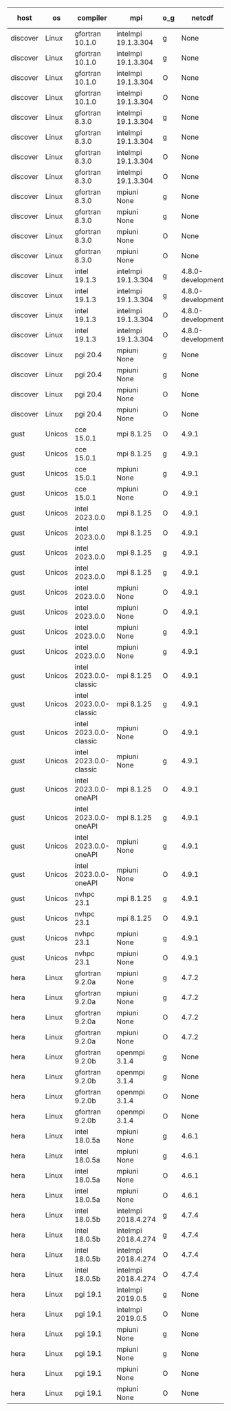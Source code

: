 

| host     | os       | compiler                              | mpi                      | o_g        | netcdf        | build       | u_pass          | u_fail          | s_pass            | s_fail            | e_pass             | e_fail             | nuopc_pass       | nuopc_fail       | artifacts link          |
|----------|----------|---------------------------------------|--------------------------|------------|---------------|-------------|-----------------|-----------------|-------------------|-------------------|--------------------|--------------------|------------------|------------------|-------------------------|
| discover | Linux | gfortran 10.1.0 | intelmpi 19.1.3.304  | g | None  | PASS | 13909 | 15 | 49 | 0 | 81 | 0 | 52 | 0 | <a href="https://github.com/esmf-org/esmf-test-artifacts/tree/29d037e58297333d8ce10b2e54efadacdb0a9889/feature_hconfig/gfortran/10.1.0/g/intelmpi/19.1.3.304" target="_blank">29d037e</a> | 
| discover | Linux | gfortran 10.1.0 | intelmpi 19.1.3.304  | g | None  | PASS | 13909 | 15 | 49 | 0 | 81 | 0 | 52 | 0 | <a href="https://github.com/esmf-org/esmf-test-artifacts/tree/60a9d80a52e65068a40ada229ab0eb0b563058de/feature_hconfig/gfortran/10.1.0/g/intelmpi/19.1.3.304" target="_blank">60a9d80</a> | 
| discover | Linux | gfortran 10.1.0 | intelmpi 19.1.3.304  | O | None  | PASS | 13909 | 15 | 49 | 0 | 81 | 0 | 52 | 0 | <a href="https://github.com/esmf-org/esmf-test-artifacts/tree/8537abb1e9bd560d6d51cde2209a9dc251ab570d/feature_hconfig/gfortran/10.1.0/O/intelmpi/19.1.3.304" target="_blank">8537abb</a> | 
| discover | Linux | gfortran 10.1.0 | intelmpi 19.1.3.304  | O | None  | PASS | 13909 | 15 | 49 | 0 | 81 | 0 | 52 | 0 | <a href="https://github.com/esmf-org/esmf-test-artifacts/tree/271838284689e444a549bb2cacea609206a3703a/feature_hconfig/gfortran/10.1.0/O/intelmpi/19.1.3.304" target="_blank">2718382</a> | 
| discover | Linux | gfortran 8.3.0 | intelmpi 19.1.3.304  | g | None  | PASS | 13909 | 15 | 49 | 0 | 81 | 0 | 52 | 0 | <a href="https://github.com/esmf-org/esmf-test-artifacts/tree/3781b7b3dc53643d8e2c9897a4fed7836de21c5f/feature_hconfig/gfortran/8.3.0/g/intelmpi/19.1.3.304" target="_blank">3781b7b</a> | 
| discover | Linux | gfortran 8.3.0 | intelmpi 19.1.3.304  | g | None  | PASS | 13909 | 15 | 49 | 0 | 81 | 0 | 52 | 0 | <a href="https://github.com/esmf-org/esmf-test-artifacts/tree/a61696476c67447baae745adc4bd6d34ae8f5e08/feature_hconfig/gfortran/8.3.0/g/intelmpi/19.1.3.304" target="_blank">a616964</a> | 
| discover | Linux | gfortran 8.3.0 | intelmpi 19.1.3.304  | O | None  | PASS | 13909 | 15 | 49 | 0 | 81 | 0 | 52 | 0 | <a href="https://github.com/esmf-org/esmf-test-artifacts/tree/74d4d47c2fbc877b1bd2459b565237aae25e5c39/feature_hconfig/gfortran/8.3.0/O/intelmpi/19.1.3.304" target="_blank">74d4d47</a> | 
| discover | Linux | gfortran 8.3.0 | intelmpi 19.1.3.304  | O | None  | PASS | 13909 | 15 | 49 | 0 | 81 | 0 | 52 | 0 | <a href="https://github.com/esmf-org/esmf-test-artifacts/tree/7cc1d303e3a8d5f81414975318f8b175547d0d3a/feature_hconfig/gfortran/8.3.0/O/intelmpi/19.1.3.304" target="_blank">7cc1d30</a> | 
| discover | Linux | gfortran 8.3.0 | mpiuni None  | g | None  | PASS | 12344 | 0 | 8 | 0 | 44 | 0 | None | None | <a href="https://github.com/esmf-org/esmf-test-artifacts/tree/6fcf62635c836b6490a8762f665ade22a0bb1998/feature_hconfig/gfortran/8.3.0/g/mpiuni/None" target="_blank">6fcf626</a> | 
| discover | Linux | gfortran 8.3.0 | mpiuni None  | g | None  | PASS | 12344 | 0 | 8 | 0 | 44 | 0 | None | None | <a href="https://github.com/esmf-org/esmf-test-artifacts/tree/7cca625f1d11c7d85ff5c92208643bf5ef56d543/feature_hconfig/gfortran/8.3.0/g/mpiuni/None" target="_blank">7cca625</a> | 
| discover | Linux | gfortran 8.3.0 | mpiuni None  | O | None  | PASS | 12344 | 0 | 8 | 0 | 44 | 0 | None | None | <a href="https://github.com/esmf-org/esmf-test-artifacts/tree/b979ed5cc2cdb5a15e7cd0c66fdafc88205f2ed1/feature_hconfig/gfortran/8.3.0/O/mpiuni/None" target="_blank">b979ed5</a> | 
| discover | Linux | gfortran 8.3.0 | mpiuni None  | O | None  | PASS | 12344 | 0 | 8 | 0 | 44 | 0 | None | None | <a href="https://github.com/esmf-org/esmf-test-artifacts/tree/3e182cbf63520f09b900a0ddb4794e0535e51fe7/feature_hconfig/gfortran/8.3.0/O/mpiuni/None" target="_blank">3e182cb</a> | 
| discover | Linux | intel 19.1.3 | intelmpi 19.1.3.304  | g | 4.8.0-development  | PASS | 13924 | 0 | 49 | 0 | 81 | 0 | 52 | 0 | <a href="https://github.com/esmf-org/esmf-test-artifacts/tree/ad45df8f77f1bd21e934ad30b5f858329998dea9/feature_hconfig/intel/19.1.3/g/intelmpi/19.1.3.304" target="_blank">ad45df8</a> | 
| discover | Linux | intel 19.1.3 | intelmpi 19.1.3.304  | g | 4.8.0-development  | PASS | 13924 | 0 | 49 | 0 | 81 | 0 | 52 | 0 | <a href="https://github.com/esmf-org/esmf-test-artifacts/tree/b065761a667ad68a304b7897635746fdc92cac26/feature_hconfig/intel/19.1.3/g/intelmpi/19.1.3.304" target="_blank">b065761</a> | 
| discover | Linux | intel 19.1.3 | intelmpi 19.1.3.304  | O | 4.8.0-development  | PASS | 13924 | 0 | 49 | 0 | 81 | 0 | 52 | 0 | <a href="https://github.com/esmf-org/esmf-test-artifacts/tree/aa9b4bb856121292e549c05c655da9260c92a145/feature_hconfig/intel/19.1.3/O/intelmpi/19.1.3.304" target="_blank">aa9b4bb</a> | 
| discover | Linux | intel 19.1.3 | intelmpi 19.1.3.304  | O | 4.8.0-development  | PASS | 13924 | 0 | 49 | 0 | 81 | 0 | 52 | 0 | <a href="https://github.com/esmf-org/esmf-test-artifacts/tree/1c5bd9cb6a2a3eaf26da369b5d133d2462e2928d/feature_hconfig/intel/19.1.3/O/intelmpi/19.1.3.304" target="_blank">1c5bd9c</a> | 
| discover | Linux | pgi 20.4 | mpiuni None  | g | None  | PASS | 0 | 7466 | 0 | 8 | 0 | 44 | None | None | <a href="https://github.com/esmf-org/esmf-test-artifacts/tree/15d33e60531b773583b7272aa08039ca96ed1a21/feature_hconfig/pgi/20.4/g/mpiuni/None" target="_blank">15d33e6</a> | 
| discover | Linux | pgi 20.4 | mpiuni None  | g | None  | PASS | 11719 | 625 | 4 | 4 | 41 | 3 | None | None | <a href="https://github.com/esmf-org/esmf-test-artifacts/tree/712d1990f2403a9632bd234a4f443c7606691f6d/feature_hconfig/pgi/20.4/g/mpiuni/None" target="_blank">712d199</a> | 
| discover | Linux | pgi 20.4 | mpiuni None  | O | None  | PASS | 11719 | 625 | 6 | 2 | 41 | 3 | None | None | <a href="https://github.com/esmf-org/esmf-test-artifacts/tree/b2ecc45bbc632ea369e12e36f6f626d2660aafdc/feature_hconfig/pgi/20.4/O/mpiuni/None" target="_blank">b2ecc45</a> | 
| discover | Linux | pgi 20.4 | mpiuni None  | O | None  | PASS | 11719 | 625 | 6 | 2 | 41 | 3 | None | None | <a href="https://github.com/esmf-org/esmf-test-artifacts/tree/0f0ebcd0becd8b26c074e5a6ba4d52f39f23af71/feature_hconfig/pgi/20.4/O/mpiuni/None" target="_blank">0f0ebcd</a> | 
| gust | Unicos | cce 15.0.1 | mpi 8.1.25  | O | 4.9.1  | PASS | 13845 | 79 | 49 | 0 | 81 | 0 | 51 | 1 | <a href="https://github.com/esmf-org/esmf-test-artifacts/tree/bfbb958bfc02dc36824547fa9adcb55283861b45/feature_hconfig/cce/15.0.1/O/mpi/8.1.25" target="_blank">bfbb958</a> | 
| gust | Unicos | cce 15.0.1 | mpi 8.1.25  | g | 4.9.1  | PASS | 13848 | 76 | 49 | 0 | 81 | 0 | 51 | 1 | <a href="https://github.com/esmf-org/esmf-test-artifacts/tree/e3883d830e50b60100e2880699e5727966cfcf10/feature_hconfig/cce/15.0.1/g/mpi/8.1.25" target="_blank">e3883d8</a> | 
| gust | Unicos | cce 15.0.1 | mpiuni None  | g | 4.9.1  | PASS | 12260 | 84 | 8 | 0 | 44 | 0 | None | None | <a href="https://github.com/esmf-org/esmf-test-artifacts/tree/d214cac1b12c5c3f64f2ab0678dd5331b5223672/feature_hconfig/cce/15.0.1/g/mpiuni/None" target="_blank">d214cac</a> | 
| gust | Unicos | cce 15.0.1 | mpiuni None  | O | 4.9.1  | PASS | 12259 | 85 | 8 | 0 | 44 | 0 | None | None | <a href="https://github.com/esmf-org/esmf-test-artifacts/tree/f1c5d493535fb70d0917a6344533026f8d3ef99f/feature_hconfig/cce/15.0.1/O/mpiuni/None" target="_blank">f1c5d49</a> | 
| gust | Unicos | intel 2023.0.0 | mpi 8.1.25  | O | 4.9.1  | PASS | 13924 | 0 | 49 | 0 | 81 | 0 | 52 | 0 | <a href="https://github.com/esmf-org/esmf-test-artifacts/tree/6ffcb45f283402b1ff80f7d3a5a14a919b8ecadf/feature_hconfig/intel/2023.0.0/O/mpi/8.1.25" target="_blank">6ffcb45</a> | 
| gust | Unicos | intel 2023.0.0 | mpi 8.1.25  | O | 4.9.1  | PASS | None | None | None | None | None | None | None | None | <a href="https://github.com/esmf-org/esmf-test-artifacts/tree/7d36ad4977698b862d4f503aba20f110b974f966/feature_hconfig/intel/2023.0.0/O/mpi/8.1.25" target="_blank">7d36ad4</a> | 
| gust | Unicos | intel 2023.0.0 | mpi 8.1.25  | g | 4.9.1  | PASS | 13924 | 0 | 49 | 0 | 81 | 0 | 52 | 0 | <a href="https://github.com/esmf-org/esmf-test-artifacts/tree/3fb30ffdd9a7213133f950e4ade82de4e06e7345/feature_hconfig/intel/2023.0.0/g/mpi/8.1.25" target="_blank">3fb30ff</a> | 
| gust | Unicos | intel 2023.0.0 | mpi 8.1.25  | g | 4.9.1  | PASS | None | None | None | None | None | None | None | None | <a href="https://github.com/esmf-org/esmf-test-artifacts/tree/1d2ec05f3fe533e4783e3456f1017e16ac43ccd2/feature_hconfig/intel/2023.0.0/g/mpi/8.1.25" target="_blank">1d2ec05</a> | 
| gust | Unicos | intel 2023.0.0 | mpiuni None  | O | 4.9.1  | PASS | 12344 | 0 | 8 | 0 | 44 | 0 | None | None | <a href="https://github.com/esmf-org/esmf-test-artifacts/tree/e1ddc4441d084816c1d7f6352a677599b71dc60a/feature_hconfig/intel/2023.0.0/O/mpiuni/None" target="_blank">e1ddc44</a> | 
| gust | Unicos | intel 2023.0.0 | mpiuni None  | O | 4.9.1  | PASS | None | None | None | None | None | None | None | None | <a href="https://github.com/esmf-org/esmf-test-artifacts/tree/f4d73c1868b530a1f69a895383068be7eaecb489/feature_hconfig/intel/2023.0.0/O/mpiuni/None" target="_blank">f4d73c1</a> | 
| gust | Unicos | intel 2023.0.0 | mpiuni None  | g | 4.9.1  | PASS | 12344 | 0 | 8 | 0 | 44 | 0 | None | None | <a href="https://github.com/esmf-org/esmf-test-artifacts/tree/a1b00ece5878617adcff455524a8afcb8d0419a4/feature_hconfig/intel/2023.0.0/g/mpiuni/None" target="_blank">a1b00ec</a> | 
| gust | Unicos | intel 2023.0.0 | mpiuni None  | g | 4.9.1  | PASS | None | None | None | None | None | None | None | None | <a href="https://github.com/esmf-org/esmf-test-artifacts/tree/08f3c8047fe4cc4ae804290a7776e333a607bea6/feature_hconfig/intel/2023.0.0/g/mpiuni/None" target="_blank">08f3c80</a> | 
| gust | Unicos | intel 2023.0.0-classic | mpi 8.1.25  | O | 4.9.1  | PASS | 13924 | 0 | 49 | 0 | 81 | 0 | 52 | 0 | <a href="https://github.com/esmf-org/esmf-test-artifacts/tree/7b125e61f3990387ddfff689848c2d3cfaa3612e/feature_hconfig/intel/2023.0.0-classic/O/mpi/8.1.25" target="_blank">7b125e6</a> | 
| gust | Unicos | intel 2023.0.0-classic | mpi 8.1.25  | g | 4.9.1  | PASS | 13924 | 0 | 49 | 0 | 81 | 0 | 52 | 0 | <a href="https://github.com/esmf-org/esmf-test-artifacts/tree/712964595389a9bdeba6ad5dfbf2c5d84e3a0a53/feature_hconfig/intel/2023.0.0-classic/g/mpi/8.1.25" target="_blank">7129645</a> | 
| gust | Unicos | intel 2023.0.0-classic | mpiuni None  | O | 4.9.1  | PASS | 12344 | 0 | 8 | 0 | 44 | 0 | None | None | <a href="https://github.com/esmf-org/esmf-test-artifacts/tree/fb992954834a21db6892542b524b8d05013a00f3/feature_hconfig/intel/2023.0.0-classic/O/mpiuni/None" target="_blank">fb99295</a> | 
| gust | Unicos | intel 2023.0.0-classic | mpiuni None  | g | 4.9.1  | PASS | 12344 | 0 | 8 | 0 | 44 | 0 | None | None | <a href="https://github.com/esmf-org/esmf-test-artifacts/tree/5f2ef712627914ba6dfebf7d10d40b3f6ad977f8/feature_hconfig/intel/2023.0.0-classic/g/mpiuni/None" target="_blank">5f2ef71</a> | 
| gust | Unicos | intel 2023.0.0-oneAPI | mpi 8.1.25  | O | 4.9.1  | PASS | 13924 | 0 | 48 | 1 | 81 | 0 | 40 | 12 | <a href="https://github.com/esmf-org/esmf-test-artifacts/tree/370d3b37bcb5e11533ca18197236542214a7d179/feature_hconfig/intel/2023.0.0-oneAPI/O/mpi/8.1.25" target="_blank">370d3b3</a> | 
| gust | Unicos | intel 2023.0.0-oneAPI | mpi 8.1.25  | g | 4.9.1  | PASS | 13924 | 0 | 49 | 0 | 81 | 0 | 40 | 12 | <a href="https://github.com/esmf-org/esmf-test-artifacts/tree/3dba7250046695a116cc1e7ebe8c61210eb192dc/feature_hconfig/intel/2023.0.0-oneAPI/g/mpi/8.1.25" target="_blank">3dba725</a> | 
| gust | Unicos | intel 2023.0.0-oneAPI | mpiuni None  | g | 4.9.1  | PASS | 12344 | 0 | 8 | 0 | 44 | 0 | None | None | <a href="https://github.com/esmf-org/esmf-test-artifacts/tree/aa9c8bb24cedc4cc3e94c2f974963f3ffdaf2ca2/feature_hconfig/intel/2023.0.0-oneAPI/g/mpiuni/None" target="_blank">aa9c8bb</a> | 
| gust | Unicos | intel 2023.0.0-oneAPI | mpiuni None  | O | 4.9.1  | PASS | 12344 | 0 | 8 | 0 | 44 | 0 | None | None | <a href="https://github.com/esmf-org/esmf-test-artifacts/tree/bb20f29d290d80c225a9d1ec2627c4e1359a09ec/feature_hconfig/intel/2023.0.0-oneAPI/O/mpiuni/None" target="_blank">bb20f29</a> | 
| gust | Unicos | nvhpc 23.1 | mpi 8.1.25  | g | 4.9.1  | PASS | 13029 | 895 | 35 | 14 | 67 | 14 | 10 | 42 | <a href="https://github.com/esmf-org/esmf-test-artifacts/tree/30d5830d7593452562e30ef0840985512c955fca/feature_hconfig/nvhpc/23.1/g/mpi/8.1.25" target="_blank">30d5830</a> | 
| gust | Unicos | nvhpc 23.1 | mpi 8.1.25  | O | 4.9.1  | PASS | 13921 | 3 | 49 | 0 | 81 | 0 | 45 | 7 | <a href="https://github.com/esmf-org/esmf-test-artifacts/tree/5aa24a00c3947e3163913bf89f8de2269a367507/feature_hconfig/nvhpc/23.1/O/mpi/8.1.25" target="_blank">5aa24a0</a> | 
| gust | Unicos | nvhpc 23.1 | mpiuni None  | g | 4.9.1  | PASS | 11707 | 637 | 4 | 4 | 41 | 3 | None | None | <a href="https://github.com/esmf-org/esmf-test-artifacts/tree/7b6525d6fa569def93f6b69e32cac9fd58b9c959/feature_hconfig/nvhpc/23.1/g/mpiuni/None" target="_blank">7b6525d</a> | 
| gust | Unicos | nvhpc 23.1 | mpiuni None  | O | 4.9.1  | PASS | 12342 | 2 | 8 | 0 | 44 | 0 | None | None | <a href="https://github.com/esmf-org/esmf-test-artifacts/tree/95722e00cc7eca81a88a566fc432232d80fd3b3f/feature_hconfig/nvhpc/23.1/O/mpiuni/None" target="_blank">95722e0</a> | 
| hera | Linux | gfortran 9.2.0a | mpiuni None  | g | 4.7.2  | PASS | 12344 | 0 | 8 | 0 | 44 | 0 | None | None | <a href="https://github.com/esmf-org/esmf-test-artifacts/tree/62fdc4a7c52e5dc1dd99bf00dec92c1b959c70b4/feature_hconfig/gfortran/9.2.0a/g/mpiuni/None" target="_blank">62fdc4a</a> | 
| hera | Linux | gfortran 9.2.0a | mpiuni None  | g | 4.7.2  | PASS | 12344 | 0 | 8 | 0 | 44 | 0 | None | None | <a href="https://github.com/esmf-org/esmf-test-artifacts/tree/3bab819b557574745924a35732b5122b3988c51f/feature_hconfig/gfortran/9.2.0a/g/mpiuni/None" target="_blank">3bab819</a> | 
| hera | Linux | gfortran 9.2.0a | mpiuni None  | O | 4.7.2  | PASS | 12344 | 0 | 8 | 0 | 44 | 0 | None | None | <a href="https://github.com/esmf-org/esmf-test-artifacts/tree/a324f8fa077ea81aadd77055a23074636762cc6a/feature_hconfig/gfortran/9.2.0a/O/mpiuni/None" target="_blank">a324f8f</a> | 
| hera | Linux | gfortran 9.2.0a | mpiuni None  | O | 4.7.2  | PASS | 12344 | 0 | 8 | 0 | 44 | 0 | None | None | <a href="https://github.com/esmf-org/esmf-test-artifacts/tree/171c9a4f65fc7fc803ad57d70cf525024c6dee97/feature_hconfig/gfortran/9.2.0a/O/mpiuni/None" target="_blank">171c9a4</a> | 
| hera | Linux | gfortran 9.2.0b | openmpi 3.1.4  | g | None  | PASS | 13924 | 0 | 49 | 0 | 81 | 0 | 52 | 0 | <a href="https://github.com/esmf-org/esmf-test-artifacts/tree/081aff30ea3818114646904c29ac3e56012f575a/feature_hconfig/gfortran/9.2.0b/g/openmpi/3.1.4" target="_blank">081aff3</a> | 
| hera | Linux | gfortran 9.2.0b | openmpi 3.1.4  | g | None  | PASS | 13924 | 0 | 49 | 0 | 81 | 0 | 52 | 0 | <a href="https://github.com/esmf-org/esmf-test-artifacts/tree/cd91a747b15b306b2f32893a47651e4b3c668027/feature_hconfig/gfortran/9.2.0b/g/openmpi/3.1.4" target="_blank">cd91a74</a> | 
| hera | Linux | gfortran 9.2.0b | openmpi 3.1.4  | O | None  | PASS | 13924 | 0 | 49 | 0 | 81 | 0 | 52 | 0 | <a href="https://github.com/esmf-org/esmf-test-artifacts/tree/e0535a4a83f89b15b3a6f14ad715da4e998e3a3f/feature_hconfig/gfortran/9.2.0b/O/openmpi/3.1.4" target="_blank">e0535a4</a> | 
| hera | Linux | gfortran 9.2.0b | openmpi 3.1.4  | O | None  | PASS | 13924 | 0 | 49 | 0 | 81 | 0 | 52 | 0 | <a href="https://github.com/esmf-org/esmf-test-artifacts/tree/5a819d9ab82acd885334f0f13247c98eedeca4c0/feature_hconfig/gfortran/9.2.0b/O/openmpi/3.1.4" target="_blank">5a819d9</a> | 
| hera | Linux | intel 18.0.5a | mpiuni None  | g | 4.6.1  | PASS | 12344 | 0 | 8 | 0 | 44 | 0 | None | None | <a href="https://github.com/esmf-org/esmf-test-artifacts/tree/b8e8a637f80e978d8f844b1179aa6d78a8dfa9d9/feature_hconfig/intel/18.0.5a/g/mpiuni/None" target="_blank">b8e8a63</a> | 
| hera | Linux | intel 18.0.5a | mpiuni None  | g | 4.6.1  | PASS | 12344 | 0 | 8 | 0 | 44 | 0 | None | None | <a href="https://github.com/esmf-org/esmf-test-artifacts/tree/b5ec5edd1998a05af6651e68c39f46903dd72ca6/feature_hconfig/intel/18.0.5a/g/mpiuni/None" target="_blank">b5ec5ed</a> | 
| hera | Linux | intel 18.0.5a | mpiuni None  | O | 4.6.1  | PASS | 12344 | 0 | 8 | 0 | 44 | 0 | None | None | <a href="https://github.com/esmf-org/esmf-test-artifacts/tree/0d9349a5a12d0655095b4fd6cab959508413796a/feature_hconfig/intel/18.0.5a/O/mpiuni/None" target="_blank">0d9349a</a> | 
| hera | Linux | intel 18.0.5a | mpiuni None  | O | 4.6.1  | PASS | 12344 | 0 | 8 | 0 | 44 | 0 | None | None | <a href="https://github.com/esmf-org/esmf-test-artifacts/tree/9ab1c8333549a58c4d6432d5da44a9ab7268285e/feature_hconfig/intel/18.0.5a/O/mpiuni/None" target="_blank">9ab1c83</a> | 
| hera | Linux | intel 18.0.5b | intelmpi 2018.4.274  | g | 4.7.4  | PASS | 13924 | 0 | 49 | 0 | 81 | 0 | 52 | 0 | <a href="https://github.com/esmf-org/esmf-test-artifacts/tree/baaaf51614803d699a8d2e7bb6eb21d657ceca61/feature_hconfig/intel/18.0.5b/g/intelmpi/2018.4.274" target="_blank">baaaf51</a> | 
| hera | Linux | intel 18.0.5b | intelmpi 2018.4.274  | g | 4.7.4  | PASS | None | None | None | None | None | None | None | None | <a href="https://github.com/esmf-org/esmf-test-artifacts/tree/ff1d0d5efae84c6a2e29ea5dc72568774f63ad07/feature_hconfig/intel/18.0.5b/g/intelmpi/2018.4.274" target="_blank">ff1d0d5</a> | 
| hera | Linux | intel 18.0.5b | intelmpi 2018.4.274  | O | 4.7.4  | PASS | 13924 | 0 | 49 | 0 | 81 | 0 | 52 | 0 | <a href="https://github.com/esmf-org/esmf-test-artifacts/tree/548356dc6475ca9279034f203b53cda227f86c09/feature_hconfig/intel/18.0.5b/O/intelmpi/2018.4.274" target="_blank">548356d</a> | 
| hera | Linux | intel 18.0.5b | intelmpi 2018.4.274  | O | 4.7.4  | PASS | None | None | None | None | None | None | None | None | <a href="https://github.com/esmf-org/esmf-test-artifacts/tree/6d6265f54431c66377fd96c27222b0bf5520b453/feature_hconfig/intel/18.0.5b/O/intelmpi/2018.4.274" target="_blank">6d6265f</a> | 
| hera | Linux | pgi 19.1 | intelmpi 2019.0.5  | g | None  | PASS | 13047 | 877 | None | None | None | None | None | None | <a href="https://github.com/esmf-org/esmf-test-artifacts/tree/df39df533a13337d551d923802995670488ea4c0/feature_hconfig/pgi/19.1/g/intelmpi/2019.0.5" target="_blank">df39df5</a> | 
| hera | Linux | pgi 19.1 | intelmpi 2019.0.5  | O | None  | PASS | 13095 | 829 | None | None | None | None | None | None | <a href="https://github.com/esmf-org/esmf-test-artifacts/tree/01986f335a6399845517433d324145df73a68587/feature_hconfig/pgi/19.1/O/intelmpi/2019.0.5" target="_blank">01986f3</a> | 
| hera | Linux | pgi 19.1 | mpiuni None  | g | None  | PASS | 11719 | 625 | 4 | 4 | None | None | None | None | <a href="https://github.com/esmf-org/esmf-test-artifacts/tree/690b16e4a930b61044b791ae2c31554c71380039/feature_hconfig/pgi/19.1/g/mpiuni/None" target="_blank">690b16e</a> | 
| hera | Linux | pgi 19.1 | mpiuni None  | g | None  | PASS | None | None | None | None | None | None | None | None | <a href="https://github.com/esmf-org/esmf-test-artifacts/tree/f17f490a87e9e6dc7472cf3de1fc635da874679e/feature_hconfig/pgi/19.1/g/mpiuni/None" target="_blank">f17f490</a> | 
| hera | Linux | pgi 19.1 | mpiuni None  | O | None  | PASS | 11719 | 625 | 6 | 2 | 41 | 3 | None | None | <a href="https://github.com/esmf-org/esmf-test-artifacts/tree/969e7c7b7db0fd350f3e5174e7dda705bce30280/feature_hconfig/pgi/19.1/O/mpiuni/None" target="_blank">969e7c7</a> | 
| hera | Linux | pgi 19.1 | mpiuni None  | O | None  | PASS | None | None | None | None | None | None | None | None | <a href="https://github.com/esmf-org/esmf-test-artifacts/tree/6cd5f28256b3baea8830dcd3a0e9e6a76ed37c0d/feature_hconfig/pgi/19.1/O/mpiuni/None" target="_blank">6cd5f28</a> | 
